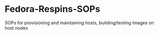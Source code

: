 # Fedora-Respins-SOPs
SOPs for provisioning and maintaining hosts, building/testing images on host nodes
